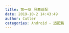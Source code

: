 ```yaml
---
title: 第一章 屏幕适配
date: 2019-10-2 14:43:49
author: Cutler
categories: Android - 适配篇
---
```


<br><br>